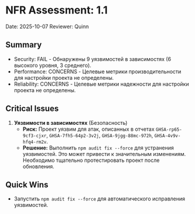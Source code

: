 # NFR Assessment: 1.1

Date: 2025-10-07
Reviewer: Quinn

## Summary

- Security: FAIL - Обнаружены 9 уязвимостей в зависимостях (6 высокого уровня, 3 среднего).
- Performance: CONCERNS - Целевые метрики производительности для настройки проекта не определены.
- Reliability: CONCERNS - Целевые метрики надежности для настройки проекта не определены.

## Critical Issues

1. **Уязвимости в зависимостях** (Безопасность)
   - **Риск:** Проект уязвим для атак, описанных в отчетах `GHSA-rp65-9cf3-cjxr`, `GHSA-7fh5-64p2-3v2j`, `GHSA-9jgg-88mc-972h`, `GHSA-4v9v-hfq4-rm2v`.
   - **Решение:** Выполнить `npm audit fix --force` для устранения уязвимостей. Это может привести к значительным изменениям. Необходимо тщательно протестировать проект после обновления.

## Quick Wins

- Запустить `npm audit fix --force` для автоматического исправления уязвимостей.

